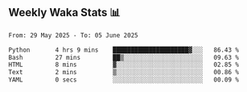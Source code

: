 ## Weekly Waka Stats 📊
<!--START_SECTION:waka-->

```txt
From: 29 May 2025 - To: 05 June 2025

Python       4 hrs 9 mins    █████████████████████▓░░░   86.43 %
Bash         27 mins         ██▒░░░░░░░░░░░░░░░░░░░░░░   09.63 %
HTML         8 mins          ▓░░░░░░░░░░░░░░░░░░░░░░░░   02.85 %
Text         2 mins          ▒░░░░░░░░░░░░░░░░░░░░░░░░   00.86 %
YAML         0 secs          ░░░░░░░░░░░░░░░░░░░░░░░░░   00.09 %
```

<!--END_SECTION:waka-->

<!--

Here are some ideas to get you started:

- 🔭 I’m currently working on (way to add branches committed on)
- 🌱 I’m currently learning Web Frameworks and Machine Learning! (Lisp, JS (react & angular), Python, and __)
- 💬 Ask me about ...
- 📫 How to reach me: 
- 😄 Pronouns: He/Him/His
- ⚡ Fun fact: ...

that-recsys-lab
-->
